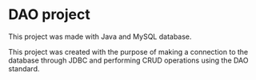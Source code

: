 <h1>DAO project</h1>
<p>This project was made with Java and MySQL database.</p>
<p>This project was created with the purpose of making a connection to the database through JDBC and performing CRUD operations using the DAO standard.</p>
